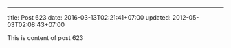 ---
title: Post 623
date: 2016-03-13T02:21:41+07:00
updated: 2012-05-03T02:08:43+07:00

This is content of post 623